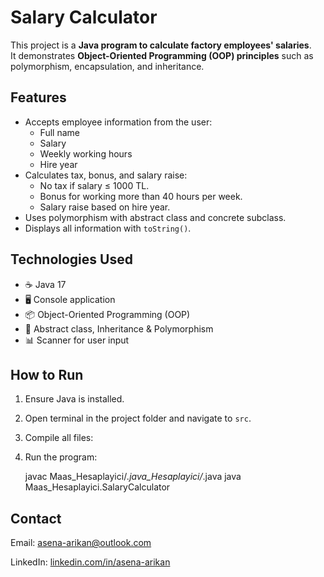 # Salary Calculator

This project is a **Java program to calculate factory employees' salaries**.  
It demonstrates **Object-Oriented Programming (OOP) principles** such as polymorphism, encapsulation, and inheritance.

## Features

- Accepts employee information from the user:
    - Full name
    - Salary
    - Weekly working hours
    - Hire year
- Calculates tax, bonus, and salary raise:
    - No tax if salary ≤ 1000 TL.
    - Bonus for working more than 40 hours per week.
    - Salary raise based on hire year.
- Uses polymorphism with abstract class and concrete subclass.
- Displays all information with `toString()`.

## Technologies Used

- ☕ Java 17
- 🖥️ Console application
- 📦 Object-Oriented Programming (OOP)
- 🧩 Abstract class, Inheritance & Polymorphism
- 📊 Scanner for user input

## How to Run

1. Ensure Java is installed.
2. Open terminal in the project folder and navigate to `src`.
3. Compile all files:
4. Run the program:

   javac Maas_Hesaplayici/*.java_Hesaplayici/*.java
   java Maas_Hesaplayici.SalaryCalculator

## Contact

Email: [asena-arikan@outlook.com](mailto:asena-arikan@outlook.com)

LinkedIn: [linkedin.com/in/asena-arikan](https://www.linkedin.com/in/asena-arikan/)